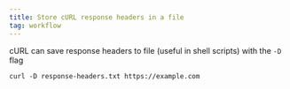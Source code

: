 ```yaml
---
title: Store cURL response headers in a file
tag: workflow
---
```


cURL can save response headers to file (useful in shell scripts) with the `-D` flag

```
curl -D response-headers.txt https://example.com
```

